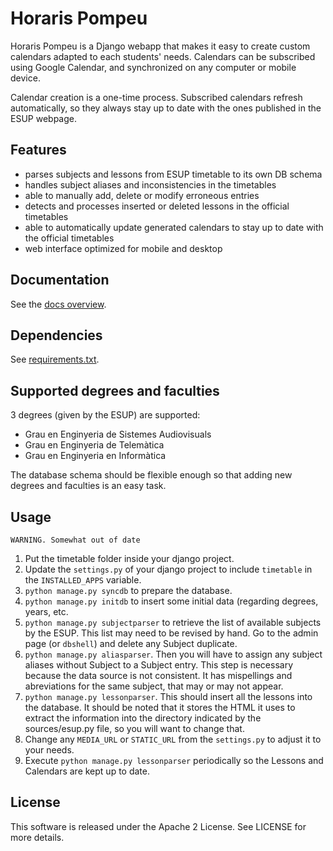 # Horaris Pompeu

Horaris Pompeu is a Django webapp that makes it easy to create custom calendars adapted to each students' needs. Calendars can be subscribed using Google Calendar, and synchronized on any computer or mobile device.

Calendar creation is a one-time process. Subscribed calendars refresh automatically, so they always stay up to date with the ones published in the ESUP webpage.

## Features
- parses subjects and lessons from ESUP timetable to its own DB schema
- handles subject aliases and inconsistencies in the timetables
- able to manually add, delete or modify erroneous entries
- detects and processes inserted or deleted lessons in the official timetables
- able to automatically update generated calendars to stay up to date with the official timetables
- web interface optimized for mobile and desktop

## Documentation

See the [docs overview](docs/overview.md).

## Dependencies
See [requirements.txt](requirements.txt).

## Supported degrees and faculties
3 degrees (given by the ESUP) are supported:

- Grau en Enginyeria de Sistemes Audiovisuals
- Grau en Enginyeria de Telemàtica
- Grau en Enginyeria en Informàtica

The database schema should be flexible enough so that adding new degrees and faculties is an easy task.


## Usage
    WARNING. Somewhat out of date

1. Put the timetable folder inside your django project.
2. Update the `settings.py` of your django project to include `timetable` in the `INSTALLED_APPS` variable.
3. `python manage.py syncdb` to prepare the database.
4. `python manage.py initdb` to insert some initial data (regarding degrees, years, etc.
5. `python manage.py subjectparser` to retrieve the list of available subjects by the ESUP. This list may need to be revised by hand. Go to the admin page (or `dbshell`) and delete any Subject duplicate.
6. `python manage.py aliasparser`. Then you will have to assign any subject aliases without Subject to a Subject entry. This step is necessary because the data source is not consistent. It has mispellings and abreviations for the same subject, that may or may not appear.
7. `python manage.py lessonparser`. This should insert all the lessons into the database. It should be noted that it stores the HTML it uses to extract the information into the directory indicated by the sources/esup.py file, so you will want to change that.
8. Change any `MEDIA_URL` or `STATIC_URL` from the `settings.py` to adjust it to your needs.
9. Execute `python manage.py lessonparser` periodically so the Lessons and Calendars are kept up to date.


## License
This software is released under the Apache 2 License. See LICENSE for more details.